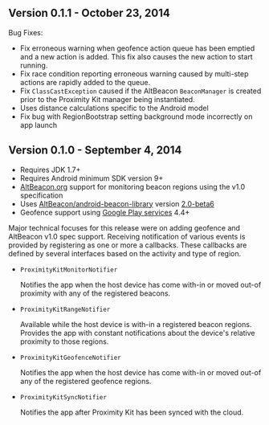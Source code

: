 Version 0.1.1 - October 23, 2014
--------------------------------

Bug Fixes:

- Fix erroneous warning when geofence action queue has been emptied and a new
  action is added. This fix also causes the new action to start running.
- Fix race condition reporting erroneous warning caused by multi-step actions
  are rapidly added to the queue.
- Fix `ClassCastException` caused if the AltBeacon `BeaconManager` is created
  prior to the Proximity Kit manager being instantiated.
- Uses distance calculations specific to the Android model
- Fix bug with RegionBootstrap setting background mode incorrectly on app
  launch


Version 0.1.0 - September 4, 2014
---------------------------------

- Requires JDK 1.7+
- Requires Android minimum SDK version 9+
- [AltBeacon.org](http://altbeacon.org/) support for monitoring beacon regions
  using the v1.0 specification
- Uses [AltBeacon/android-beacon-library](https://github.com/AltBeacon/android-beacon-library)
  version [2.0-beta6](https://github.com/AltBeacon/android-beacon-library/releases/tag/2.0-beta.6)
- Geofence support using [Google Play
  services](https://developer.android.com/google/play-services) 4.4+

Major technical focuses for this release were on adding geofence and AltBeacon
v1.0 spec support. Receiving notification of various events is provided by
registering as one or more a callbacks. These callbacks are defined by several
interfaces based on the activity and type of region.

- `ProximityKitMonitorNotifier`

  Notifies the app when the host device has come with-in or moved out-of
  proximity with any of the registered beacons.

- `ProximityKitRangeNotifier`

  Available while the host device is with-in a registered beacon regions.
  Provides the app with constant notifications about the device's relative
  proximity to those regions.

- `ProximityKitGeofenceNotifier`

  Notifies the app when the host device has come with-in or moved out-of
  any of the registered geofence regions.

- `ProximityKitSyncNotifier`

  Notifies the app after Proximity Kit has been synced with the cloud.
